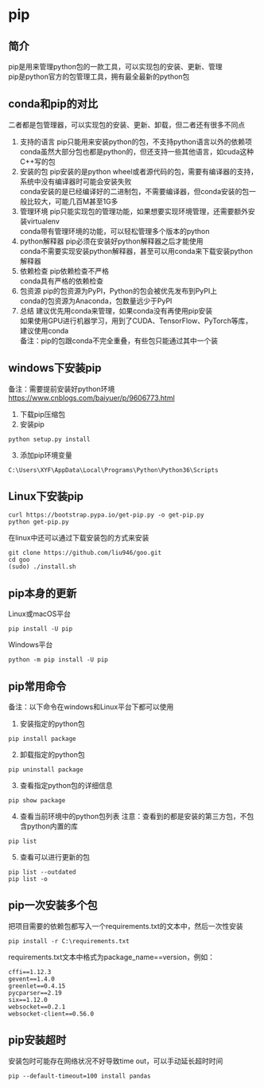 # pip

## 简介
pip是用来管理python包的一款工具，可以实现包的安装、更新、管理  
pip是python官方的包管理工具，拥有最全最新的python包  


## conda和pip的对比
二者都是包管理器，可以实现包的安装、更新、卸载，但二者还有很多不同点  
1. 支持的语言
pip只能用来安装python的包，不支持python语言以外的依赖项  
conda虽然大部分包也都是python的，但还支持一些其他语言，如cuda这种C++写的包  
2. 安装的包
pip安装的是python wheel或者源代码的包，需要有编译器的支持，系统中没有编译器时可能会安装失败  
conda安装的是已经编译好的二进制包，不需要编译器，但conda安装的包一般比较大，可能几百M甚至1G多  
3. 管理环境
pip只能实现包的管理功能，如果想要实现环境管理，还需要额外安装virtualenv  
conda带有管理环境的功能，可以轻松管理多个版本的python  
4. python解释器
pip必须在安装好python解释器之后才能使用  
conda不需要实现安装python解释器，甚至可以用conda来下载安装python解释器  
5. 依赖检查
pip依赖检查不严格  
conda具有严格的依赖检查  
6. 包资源
pip的包资源为PyPI，Python的包会被优先发布到PyPI上  
conda的包资源为Anaconda，包数量远少于PyPI  
7. 总结
建议优先用conda来管理，如果conda没有再使用pip安装  
如果使用GPU进行机器学习，用到了CUDA、TensorFlow、PyTorch等库，建议使用conda  
备注：pip的包跟conda不完全重叠，有些包只能通过其中一个装  


## windows下安装pip
备注：需要提前安装好python环境
https://www.cnblogs.com/baiyuer/p/9606773.html
1. 下载pip压缩包
2. 安装pip
```
python setup.py install
```
3. 添加pip环境变量
```
C:\Users\XYF\AppData\Local\Programs\Python\Python36\Scripts
```


## Linux下安装pip
```
curl https://bootstrap.pypa.io/get-pip.py -o get-pip.py
python get-pip.py
```
在linux中还可以通过下载安装包的方式来安装  
```
git clone https://github.com/liu946/goo.git
cd goo
(sudo) ./install.sh
```


## pip本身的更新
Linux或macOS平台  
```
pip install -U pip
```
Windows平台  
```
python -m pip install -U pip
```


## pip常用命令
备注：以下命令在windows和Linux平台下都可以使用  
1. 安装指定的python包
```
pip install package
```
2. 卸载指定的python包
```
pip uninstall package
```
3. 查看指定python包的详细信息
```
pip show package
```
4. 查看当前环境中的python包列表
注意：查看到的都是安装的第三方包，不包含python内置的库  
```
pip list
```
5. 查看可以进行更新的包
```
pip list --outdated
pip list -o
```


## pip一次安装多个包
把项目需要的依赖包都写入一个requirements.txt的文本中，然后一次性安装  
```
pip install -r C:\requirements.txt
```
requirements.txt文本中格式为package_name==version，例如：  
```
cffi==1.12.3
gevent==1.4.0
greenlet==0.4.15
pycparser==2.19
six==1.12.0
websocket==0.2.1
websocket-client==0.56.0
```


## pip安装超时
安装包时可能存在网络状况不好导致time out，可以手动延长超时时间  
```
pip --default-timeout=100 install pandas
```